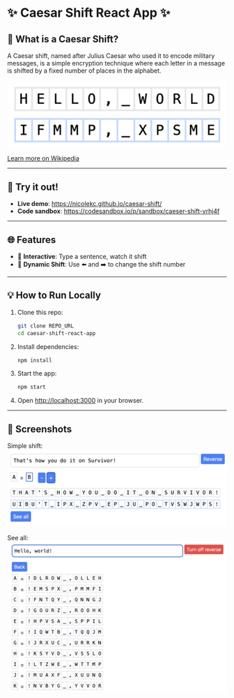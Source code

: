 # ✨ Caesar Shift React App ✨

## 🔬 What is a Caesar Shift?
A Caesar shift, named after Julius Caesar who used it to encode military messages, is a simple encryption technique where each letter in a message is shifted by a fixed number of places in the alphabet.

![Caesar shift example](/docs/figure2.png)

[Learn more on Wikipedia](https://en.wikipedia.org/wiki/Caesar_cipher)

---

## 🔄 Try it out!

- **Live demo**: https://nicolekc.github.io/caesar-shift/
- **Code sandbox**: https://codesandbox.io/p/sandbox/caeser-shift-vrhj4f

---

## 🌐 Features

- 🔢 **Interactive**: Type a sentence, watch it shift
- 🔄 **Dynamic Shift**: Use ⬅️ and ➡️ to change the shift number

---

## 💡 How to Run Locally

1. Clone this repo:
   ```bash
   git clone REPO_URL
   cd caesar-shift-react-app
   ```
2. Install dependencies:
   ```bash
   npm install
   ```
3. Start the app:
   ```bash
   npm start
   ```
4. Open [http://localhost:3000](http://localhost:3000) in your browser.

---

## 📸 Screenshots

Simple shift:
![Basic shift](/docs/figure1.png)

See all:
![See all shifts for standard letters](/docs/figure3.png)

